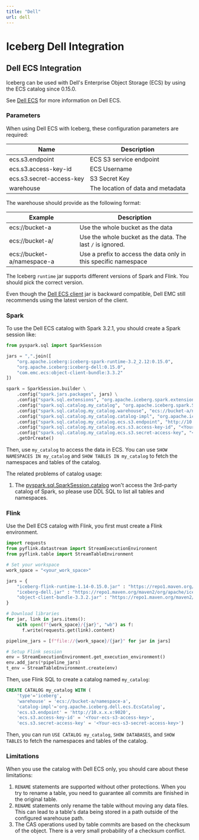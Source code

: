 ```yaml
---
title: "Dell"
url: dell
---
```

<!--
 - Licensed to the Apache Software Foundation (ASF) under one or more
 - contributor license agreements.  See the NOTICE file distributed with
 - this work for additional information regarding copyright ownership.
 - The ASF licenses this file to You under the Apache License, Version 2.0
 - (the "License"); you may not use this file except in compliance with
 - the License.  You may obtain a copy of the License at
 -
 -   http://www.apache.org/licenses/LICENSE-2.0
 -
 - Unless required by applicable law or agreed to in writing, software
 - distributed under the License is distributed on an "AS IS" BASIS,
 - WITHOUT WARRANTIES OR CONDITIONS OF ANY KIND, either express or implied.
 - See the License for the specific language governing permissions and
 - limitations under the License.
 -->


# Iceberg Dell Integration

## Dell ECS Integration

Iceberg can be used with Dell's Enterprise Object Storage (ECS) by using the ECS catalog since 0.15.0.

See [Dell ECS](https://www.dell.com/en-us/dt/storage/ecs/index.htm) for more information on Dell ECS.

### Parameters

When using Dell ECS with Iceberg, these configuration parameters are required:

| Name                     | Description                       |
| ------------------------ | --------------------------------- |
| ecs.s3.endpoint          | ECS S3 service endpoint           |
| ecs.s3.access-key-id     | ECS Username                      |
| ecs.s3.secret-access-key | S3 Secret Key                     |
| warehouse                | The location of data and metadata |

The warehouse should provide as the following format:

| Example                    | Description                                                     |
| -------------------------- | --------------------------------------------------------------- |
| ecs://bucket-a             | Use the whole bucket as the data                                |
| ecs://bucket-a/            | Use the whole bucket as the data. The last `/` is ignored.      |
| ecs://bucket-a/namespace-a | Use a prefix to access the data only in this specific namespace |

The Iceberg `runtime` jar supports different versions of Spark and Flink. You should pick the correct version.

Even though the [Dell ECS client](https://github.com/EMCECS/ecs-object-client-java) jar is backward compatible, Dell EMC still recommends using the latest version of the client.

### Spark

To use the Dell ECS catalog with Spark 3.2.1, you should create a Spark session like:

```python
from pyspark.sql import SparkSession

jars = ",".join([
    "org.apache.iceberg:iceberg-spark-runtime-3.2_2.12:0.15.0",
    "org.apache.iceberg:iceberg-dell:0.15.0",
    "com.emc.ecs:object-client-bundle:3.3.2"
])

spark = SparkSession.builder \
    .config("spark.jars.packages", jars) \
    .config("spark.sql.extensions", "org.apache.iceberg.spark.extensions.IcebergSparkSessionExtensions") \
    .config("spark.sql.catalog.my_catalog", "org.apache.iceberg.spark.SparkCatalog") \
    .config("spark.sql.catalog.my_catalog.warehouse", "ecs://bucket-a/namespace-a") \
    .config("spark.sql.catalog.my_catalog.catalog-impl", "org.apache.iceberg.dell.ecs.EcsCatalog") \
    .config("spark.sql.catalog.my_catalog.ecs.s3.endpoint", "http://10.x.x.x:9020") \
    .config("spark.sql.catalog.my_catalog.ecs.s3.access-key-id", "<Your-ecs-s3-access-key>") \
    .config("spark.sql.catalog.my_catalog.ecs.s3.secret-access-key", "<Your-ecs-s3-secret-access-key>") \
    .getOrCreate()
```

Then, use `my_catalog` to access the data in ECS. You can use `SHOW NAMESPACES IN my_catalog` and `SHOW TABLES IN my_catalog` to fetch the namespaces and tables of the catalog.

The related problems of catalog usage:

1. The [pyspark.sql.SparkSession.catalog](https://spark.apache.org/docs/latest/api/python/reference/api/pyspark.sql.SparkSession.catalog.html#pyspark.sql.SparkSession.catalog) won't access the 3rd-party catalog of Spark, so please use DDL SQL to list all tables and namespaces.


### Flink

Use the Dell ECS catalog with Flink, you first must create a Flink environment.

```python
import requests
from pyflink.datastream import StreamExecutionEnvironment
from pyflink.table import StreamTableEnvironment

# Set your workspace
work_space = "<your_work_space>"

jars = {
    "iceberg-flink-runtime-1.14-0.15.0.jar" : "https://repo1.maven.org/maven2/org/apache/iceberg/iceberg-flink-runtime-1.14/0.15.0/iceberg-flink-runtime-1.14-0.15.0.jar", 
    "iceberg-dell.jar" : "https://repo1.maven.org/maven2/org/apache/iceberg/iceberg-dell/0.15.0/iceberg-dell-0.15.0.jar", 
    "object-client-bundle-3.3.2.jar" : "https://repo1.maven.org/maven2/com/emc/ecs/object-client-bundle/3.3.2/object-client-bundle-3.3.2.jar",
}

# Download libraries
for jar, link in jars.items():
    with open(f"{work_space}/{jar}", "wb") as f:
      f.write(requests.get(link).content)

pipeline_jars = [f"file://{work_space}/{jar}" for jar in jars]

# Setup Flink session
env = StreamExecutionEnvironment.get_execution_environment()
env.add_jars(*pipeline_jars)
t_env = StreamTableEnvironment.create(env)
```

Then, use Flink SQL to create a catalog named `my_catalog`:

```SQL
CREATE CATALOG my_catalog WITH (
    'type'='iceberg',
    'warehouse' = 'ecs://bucket-a/namespace-a',
    'catalog-impl'='org.apache.iceberg.dell.ecs.EcsCatalog',
    'ecs.s3.endpoint' = 'http://10.x.x.x:9020',
    'ecs.s3.access-key-id' = '<Your-ecs-s3-access-key>',
    'ecs.s3.secret-access-key' = '<Your-ecs-s3-secret-access-key>')
```

Then, you can run `USE CATALOG my_catalog`, `SHOW DATABASES`, and `SHOW TABLES` to fetch the namespaces and tables of the catalog.

### Limitations

When you use the catalog with Dell ECS only, you should care about these limitations:

1. `RENAME` statements are supported without other protections. When you try to rename a table, you need to guarantee all commits are finished in the original table.
2. `RENAME` statements only rename the table without moving any data files. This can lead to a table's data being stored in a path outside of the configured warehouse path.
3. The CAS operations used by table commits are based on the checksum of the object. There is a very small probability of a checksum conflict.
